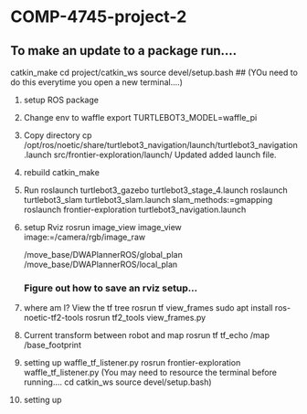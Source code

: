 # COMP-4745-project-2


## To make an update to a package run....
catkin_make
cd project/catkin_ws
source devel/setup.bash  ## (YOu need to do this everytime you open a new terminal....)

1) setup ROS package

2) Change env to waffle
    export TURTLEBOT3_MODEL=waffle_pi
3) Copy directory
    cp /opt/ros/noetic/share/turtlebot3_navigation/launch/turtlebot3_navigation.launch src/frontier-exploration/launch/
    Updated added launch file.

4) rebuild catkin_make

5) Run
    roslaunch turtlebot3_gazebo turtlebot3_stage_4.launch
    roslaunch turtlebot3_slam turtlebot3_slam.launch slam_methods:=gmapping
    roslaunch frontier-exploration turtlebot3_navigation.launch

6) setup Rviz
    rosrun image_view image_view image:=/camera/rgb/image_raw

    /move_base/DWAPlannerROS/global_plan
    /move_base/DWAPlannerROS/local_plan

    ### Figure out how to save an rviz setup...

 7) where am I?
    View the tf tree rosrun tf view_frames
    sudo apt install ros-noetic-tf2-tools
    rosrun tf2_tools view_frames.py

8) Current transform between robot and map
    rosrun tf tf_echo /map /base_footprint

9) setting up waffle_tf_listener.py
    rosrun frontier-exploration waffle_tf_listener.py
    (You may need to resource the terminal before running....
        cd catkin_ws
        source devel/setup.bash)

10) setting up 
    







